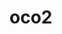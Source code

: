 
<!-- README.md is generated from README.Rmd. Please edit that file -->

# oco2

<!-- badges: start -->
<!-- badges: end -->
